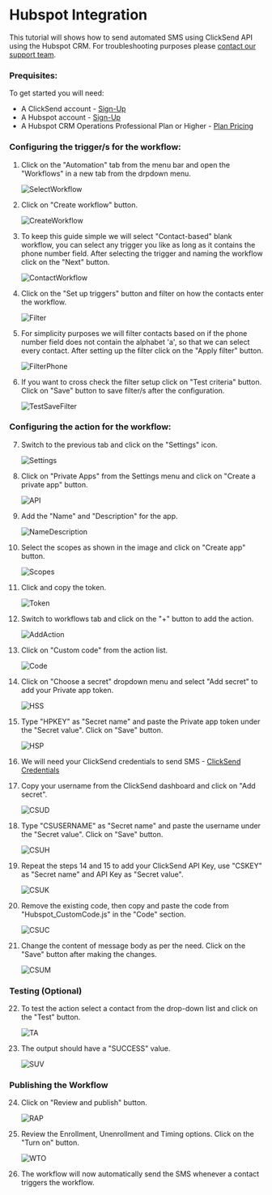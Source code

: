 # Hubspot Integration

This tutorial will shows how to send automated SMS using ClickSend API using the Hubspot CRM.  For troubleshooting purposes please [contact our support team](https://www.clicksend.com/help?utm_source=github&utm_medium=referral&utm_campaign=integration-sqs&utm_content=contact-support).

### Prequisites:

To get started you will need:

- A ClickSend account -
    [Sign-Up](https://www.clicksend.com/signup?utm_source=github&utm_medium=referral&utm_campaign=integration-sqs&utm_content=pre-requisites)
- A Hubspot account - [Sign-Up](https://app.hubspot.com/signup-hubspot/crm?hubs_signup-cta=login-signup-cta&hubs_signup-url=app.hubspot.com%2Flogin&uuid=6d8713b6-037b-45ae-b99c-b1cd982d9849&step=landing_page)
- A Hubspot CRM Operations Professional Plan or Higher - [Plan Pricing](https://app.hubspot.com/pricing/22065255/operations?products=operations-hub-starter_1&term=annual)

### Configuring the trigger/s for the workflow:

1. Click on the "Automation" tab from the menu bar and open the "Workflows" in a new tab from the drpdown menu. 
  
    <img width="" alt="SelectWorkflow" src="https://user-images.githubusercontent.com/66475561/171551258-56f52963-e5cd-4cdb-a10b-11a8911a3e6f.png">
  
2. Click on "Create workflow" button.

    <img width="" alt="CreateWorkflow" src="https://user-images.githubusercontent.com/66475561/171106567-a7b8180f-ac48-4c29-8a5d-48a564e36745.png">
  
3. To keep this guide simple we will select "Contact-based" blank workflow, you can select any trigger you like as long as it contains the phone number field. After selecting the trigger and naming the workflow click on the "Next" button.

    <img width="" alt="ContactWorkflow" src="https://user-images.githubusercontent.com/66475561/171107617-c64bd239-f38a-40ed-843f-f467d7d599dc.png">
  
4. Click on the "Set up triggers" button and filter on how the contacts enter the workflow.

    <img width="" alt="Filter" src="https://user-images.githubusercontent.com/66475561/171109793-702aa901-df69-4834-9f1b-ecd358e1488d.png">
  
5. For simplicity purposes we will filter contacts based on if the phone number field does not contain the alphabet 'a', so that we can select every contact. After setting up the filter click on the "Apply filter" button.

    <img width="" alt="FilterPhone" src="https://user-images.githubusercontent.com/66475561/171111762-573f796d-7d5c-4ff4-af48-3eddffaef56a.png"> 

6. If you want to cross check the filter setup click on "Test criteria" button. Click on "Save" button to save filter/s after the configuration.

    <img width="" alt="TestSaveFilter" src="https://user-images.githubusercontent.com/66475561/171113227-e3096f52-ac26-40cb-8da5-8af649316ce8.png">

### Configuring the action for the workflow:

7. Switch to the previous tab and click on the "Settings" icon.

    <img width="" alt="Settings" src="https://user-images.githubusercontent.com/66475561/171551905-05f9f07c-7705-4fdc-a7ec-7299db9c1774.png">
    
8. Click on "Private Apps" from the Settings menu and click on "Create a private app" button.

    <img width="" alt="API" src="https://github.com/ClickSend/integration-hubspot/assets/66475561/e7743aec-5557-4c06-a106-04945019bbad.png">
    
9. Add the "Name" and "Description" for the app.

    <img width="" alt="NameDescription" src="https://github.com/ClickSend/integration-hubspot/assets/66475561/ea20b38f-7e84-40e4-a768-eaf4fdaf8d04.png">

10. Select the scopes as shown in the image and click on "Create app" button.

    <img width="" alt="Scopes" src="https://github.com/ClickSend/integration-hubspot/assets/66475561/72cecb08-7dad-42e7-8791-150993db27db.png">

11. Click and copy the token. 

    <img width="" alt="Token" src="https://github.com/ClickSend/integration-hubspot/assets/66475561/095b44d3-cab6-4eb1-8c41-7f4c351ee7c1.png">

12. Switch to workflows tab and click on the "+" button to add the action.

    <img width="" alt="AddAction" src="https://user-images.githubusercontent.com/66475561/171116487-f64ea5b8-67a3-4b20-b76a-63a484ba8f99.png">
    
13. Click on "Custom code" from the action list.

    <img width="" alt="Code" src="https://user-images.githubusercontent.com/66475561/171549087-d72ba017-382c-435a-b513-33ef71c3cb79.png">
    
14. Click on "Choose a secret" dropdown menu and select "Add secret" to add your Private app token.

    <img width="" alt="HSS" src="https://user-images.githubusercontent.com/66475561/171553371-11d7fd05-5ec0-4724-a70f-16c7c4d1e26b.png">
    
15. Type "HPKEY" as "Secret name" and paste the Private app token under the "Secret value". Click on "Save" button.

    <img width="" alt="HSP" src="https://user-images.githubusercontent.com/66475561/171553987-103ea2fb-2871-4964-8bb9-7d3f8f9e4acd.png">
    
16. We will need your ClickSend credentials to send SMS - [ClickSend Credentials](https://dashboard.clicksend.com/account/subaccounts?utm_source=github&utm_medium=referral&utm_campaign=integration-sqs&utm_content=cs-credentials)
    
17. Copy your username from the ClickSend dashboard and click on "Add secret".

    <img width="" alt="CSUD" src="https://user-images.githubusercontent.com/66475561/171555139-07b5bb00-3e85-424c-9895-1b7268a91daa.png">
    
18. Type "CSUSERNAME" as "Secret name" and paste the username under the "Secret value". Click on "Save" button.

    <img width="" alt="CSUH" src="https://user-images.githubusercontent.com/66475561/171556938-3179c4dd-8307-4041-8c8b-c8b6ef2b812a.png">

19. Repeat the steps 14 and 15 to add your ClickSend API Key, use "CSKEY" as "Secret name" and API Key as "Secret value".

    <img width="" alt="CSUK" src="https://user-images.githubusercontent.com/66475561/175233304-de0381f1-2029-4bf6-bfd0-ff7e333012e2.png">
    
20. Remove the existing code, then copy and paste the code from "Hubspot_CustomCode.js" in the "Code" section.
    
    <img width="" alt="CSUC" src="https://user-images.githubusercontent.com/66475561/175239615-973c89bf-ada3-4094-b6f1-7af66c033d14.png">

21. Change the content of message body as per the need. Click on the "Save" button after making the changes.

    <img width="" alt="CSUM" src="https://user-images.githubusercontent.com/66475561/175241369-38f4eb6f-efaa-4540-ad63-d2ffa6c0a882.png">
  
### Testing (Optional)

22. To test the action select a contact from the drop-down list and click on the "Test" button.

    <img width="" alt="TA" src="https://user-images.githubusercontent.com/66475561/176082471-c7b7ff29-0c8c-48bc-bb06-a5a27e559149.png">

23. The output should have a "SUCCESS" value.

    <img width="" alt="SUV" src="https://user-images.githubusercontent.com/66475561/176082555-02d8f5cb-aa5d-476b-ad9b-19302c2c96f7.png">

### Publishing the Workflow

24. Click on "Review and publish" button.

    <img width="" alt="RAP" src="https://user-images.githubusercontent.com/66475561/176083843-6a4ba9eb-4bfd-44f3-8702-7381d3c020b3.png">

25. Review the Enrollment, Unenrollment and Timing options. Click on the "Turn on" button.

    <img width="" alt="WTO" src="https://user-images.githubusercontent.com/66475561/176083950-72fd02ad-4ce2-4d82-9643-52e6f621ceea.png">

26. The workflow will now automatically send the SMS whenever a contact triggers the workflow.
